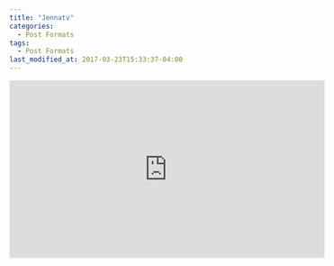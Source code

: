 ```yaml
---
title: "Jennatv"
categories:
  - Post Formats
tags:
  - Post Formats
last_modified_at: 2017-03-23T15:33:37-04:00
---
```


<div class="embed-responsive embed-responsive-16by9">
 <iframe width="560" height="315" src="https://www.youtube.com/embed/KmC7HQlBiaw" frameborder="0" allow="accelerometer; autoplay; clipboard-write; encrypted-media; gyroscope; picture-in-picture" allowfullscreen></iframe>
</div>
